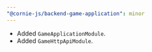 ```yaml
---
"@cornie-js/backend-game-application": minor
---
```


- Added `GameApplicationModule`.
- Added `GameHttpApiModule`.
